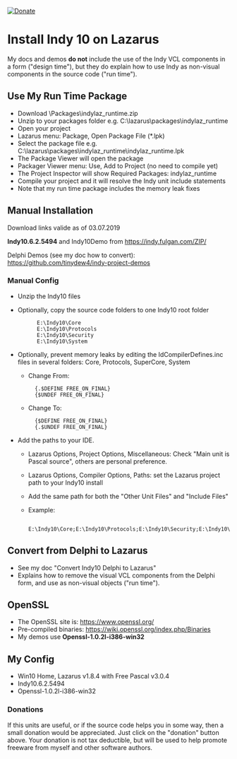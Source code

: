 [![Donate](https://img.shields.io/badge/Donate-PayPal-red.svg)](https://www.paypal.me/JimDreherHome)

# Install Indy 10 on Lazarus

My docs and demos **do not** include the use of the Indy VCL components in a form ("design time"), but they do explain how to use Indy as non-visual components in the source code ("run time").

## Use My Run Time Package
- Download \Packages\indylaz_runtime.zip
- Unzip to your packages folder e.g. C:\lazarus\packages\indylaz_runtime
- Open your project
- Lazarus menu: Package, Open Package File (*.lpk)
- Select the package file e.g. C:\lazarus\packages\indylaz_runtime\indylaz_runtime.lpk
- The Package Viewer will open the package
- Packager Viewer menu: Use, Add to Project (no need to compile yet)
- The Project Inspector will show Required Packages: indylaz_runtime
- Compile your project and it will resolve the Indy unit include statements
- Note that my run time package includes the memory leak fixes

## Manual Installation

Download links valide as of 03.07.2019

**Indy10.6.2.5494** and Indy10Demo from https://indy.fulgan.com/ZIP/

Delphi Demos (see my doc how to convert): https://github.com/tinydew4/indy-project-demos

### Manual Config
- Unzip the Indy10 files
- Optionally, copy the source code folders to one Indy10 root folder

			E:\Indy10\Core
			E:\Indy10\Protocols
			E:\Indy10\Security
			E:\Indy10\System
			
- Optionally, prevent memory leaks by editing the IdCompilerDefines.inc files in several folders: Core, Protocols, SuperCore, System
	- Change From:
	
			{.$DEFINE FREE_ON_FINAL}
			{$UNDEF FREE_ON_FINAL}
		
	- Change To:
	
			{$DEFINE FREE_ON_FINAL}
			{.$UNDEF FREE_ON_FINAL}
		
- Add the paths to your IDE.
	- Lazarus Options, Project Options, Miscellaneous: Check "Main unit is Pascal source", others are personal preference.
	- Lazarus Options, Compiler Options, Paths: set the Lazarus project path to your Indy10 install
	- Add the same path for both the "Other Unit Files" and "Include Files"
	- Example:
	
			E:\Indy10\Core;E:\Indy10\Protocols;E:\Indy10\Security;E:\Indy10\System

## Convert from Delphi to Lazarus
- See my doc "Convert Indy10 Delphi to Lazarus"
- Explains how to remove the visual VCL components from the Delphi form, and use as non-visual objects ("run time").

## OpenSSL	

- The OpenSSL site is: https://www.openssl.org/
- Pre-compiled binaries: https://wiki.openssl.org/index.php/Binaries
- My demos use **Openssl-1.0.2l-i386-win32**
	
## My Config

- Win10 Home, Lazarus v1.8.4 with Free Pascal v3.0.4
- Indy10.6.2.5494
- Openssl-1.0.2l-i386-win32

### Donations

If this units are useful, or if the source code helps you in some way, then a small donation would be appreciated.  Just click on the "donation" button above.  Your donation is not tax deductible, but will be used to help promote freeware from myself and other software authors.
